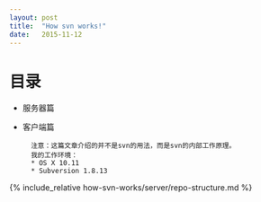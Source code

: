 ```yaml
---
layout: post
title:  "How svn works!"
date:   2015-11-12
---
```


# 目录

* 服务器篇
* 客户端篇

        注意：这篇文章介绍的并不是svn的用法，而是svn的内部工作原理。
        我的工作环境：
        * OS X 10.11
        * Subversion 1.8.13

{% include_relative how-svn-works/server/repo-structure.md %}
